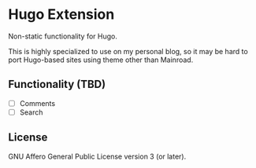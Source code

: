 # Hugo Extension

Non-static functionality for Hugo.

This is highly specialized to use on my personal blog, so it may be hard
to port Hugo-based sites using theme other than Mainroad.

## Functionality (TBD)

- [ ] Comments
- [ ] Search

## License

GNU Affero General Public License version 3 (or later).
